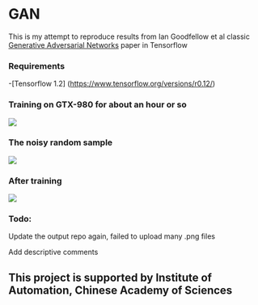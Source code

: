 # GAN
This is my attempt to reproduce results from Ian Goodfellow et al classic [Generative Adversarial Networks](https://arxiv.org/abs/1406.2661) paper in Tensorflow


### Requirements

-[Tensorflow 1.2] (https://www.tensorflow.org/versions/r0.12/)



### Training on GTX-980 for about an hour or so

<img src="https://github.com/leakyrelu/GAN/blob/master/training1.jpg"/> <br/>

### The noisy random sample

<img src = "https://github.com/leakyrelu/GAN/blob/master/GAN%20output/random_sample0.jpg"/> <br/>

### After training

<img src = "https://github.com/leakyrelu/GAN/blob/master/GAN%20output/sample499.jpg"/> <br/>

### Todo:

Update the output repo again, failed to upload many .png files

Add descriptive comments

## This project is supported by Institute of Automation, Chinese Academy of Sciences
